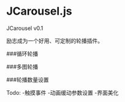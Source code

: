 JCarousel.js
============
JCarousel v0.1

励志成为一个好用、可定制的轮播插件。

###循环轮播

###多图轮播

###轮播数量设置

Todo:
-触摸事件
-动画缓动参数设置
-界面美化
